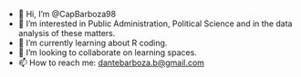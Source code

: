 - 👋 Hi, I’m @CapBarboza98
- 👀 I’m interested in Public Administration, Political Science and in the data analysis of these matters.
- 🌱 I’m currently learning about R coding.
- 💞️ I’m looking to collaborate on learning spaces.
- 📫 How to reach me: dantebarboza.b@gmail.com

<!---
CapBarboza98/CapBarboza98 is a ✨ special ✨ repository because its `README.md` (this file) appears on your GitHub profile.
You can click the Preview link to take a look at your changes.
--->
